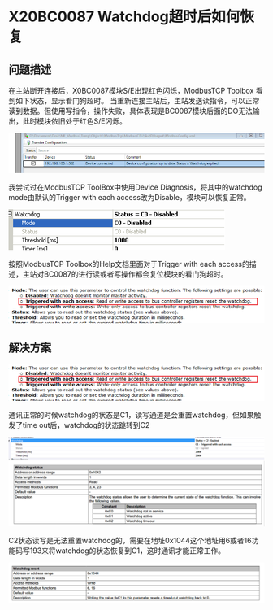 # X20BC0087 Watchdog超时后如何恢复
## 问题描述

在主站断开连接后，X0BC0087模块S/E出现红色闪烁，ModbusTCP Toolbox 看到如下状态，显示看门狗超时。
当重新连接主站后，主站发送读指令，可以正常读到数据。但使用写指令，操作失败，具体表现是BC0087模块后面的DO无法输出，此时模块依旧处于红色S/E闪烁。

![Img](./FILES/011X20BC0087%20Watchdog超时后如何恢复.md/img-20220617150323.png)

我尝试过在ModbusTCP ToolBox中使用Device Diagnosis，将其中的watchdog mode由默认的Trigger with each access改为Disable，模块可以恢复正常。

![Img](./FILES/011X20BC0087%20Watchdog超时后如何恢复.md/img-20220617150331.png)

按照ModbusTCP Toolbox的Help文档里面对于Trigger with each access的描述，主站对BC0087的进行读或者写操作都会复位模块的看门狗超时。

![Img](./FILES/011X20BC0087%20Watchdog超时后如何恢复.md/img-20220617150337.png)



## 解决方案

![Img](./FILES/011X20BC0087%20Watchdog超时后如何恢复.md/img-20220617150354.png)

通讯正常的时候watchdog的状态是C1，读写通道是会重置watchdog，但如果触发了time out后，watchdog的状态跳转到C2

![Img](./FILES/011X20BC0087%20Watchdog超时后如何恢复.md/img-20220617150411.png)
![Img](./FILES/011X20BC0087%20Watchdog超时后如何恢复.md/img-20220617150417.png)

C2状态读写是无法重置watchdog的，需要在地址0x1044这个地址用6或者16功能码写193来将watchdog的状态恢复到C1，这时通讯才能正常工作。

![Img](./FILES/011X20BC0087%20Watchdog超时后如何恢复.md/img-20220617150425.png)
